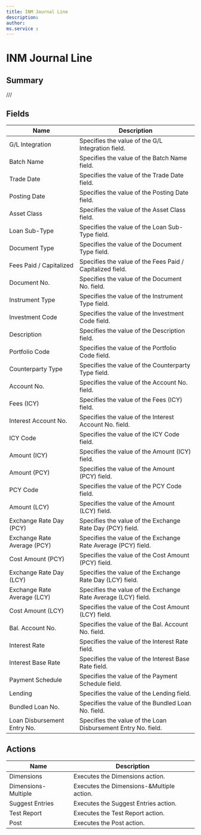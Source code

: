 ```yaml
---
title: INM Journal Line
description: 
author: 
ms.service : 
---
```


# INM Journal Line

## Summary

///

## Fields
<!-- You need to leave a space betwenn | your text and | -->

| Name | Description |
| ---- | ---- |
| G/L Integration | Specifies the value of the G/L Integration field. |
| Batch Name | Specifies the value of the Batch Name field. |
| Trade Date | Specifies the value of the Trade Date field. |
| Posting Date | Specifies the value of the Posting Date field. |
| Asset Class | Specifies the value of the Asset Class field. |
| Loan Sub-Type | Specifies the value of the Loan Sub-Type field. |
| Document Type | Specifies the value of the Document Type field. |
| Fees Paid / Capitalized | Specifies the value of the Fees Paid / Capitalized field. |
| Document No. | Specifies the value of the Document No. field. |
| Instrument Type | Specifies the value of the Instrument Type field. |
| Investment Code | Specifies the value of the Investment Code field. |
| Description | Specifies the value of the Description field. |
| Portfolio Code | Specifies the value of the Portfolio Code field. |
| Counterparty Type | Specifies the value of the Counterparty Type field. |
| Account No. | Specifies the value of the Account No. field. |
| Fees (ICY) | Specifies the value of the Fees (ICY) field. |
| Interest Account No. | Specifies the value of the Interest Account No. field. |
| ICY Code | Specifies the value of the ICY Code field. |
| Amount (ICY) | Specifies the value of the Amount (ICY) field. |
| Amount (PCY) | Specifies the value of the Amount (PCY) field. |
| PCY Code | Specifies the value of the PCY Code field. |
| Amount (LCY) | Specifies the value of the Amount (LCY) field. |
| Exchange Rate Day (PCY) | Specifies the value of the Exchange Rate Day (PCY) field. |
| Exchange Rate Average (PCY) | Specifies the value of the Exchange Rate Average (PCY) field. |
| Cost Amount (PCY) | Specifies the value of the Cost Amount (PCY) field. |
| Exchange Rate Day (LCY) | Specifies the value of the Exchange Rate Day (LCY) field. |
| Exchange Rate Average (LCY) | Specifies the value of the Exchange Rate Average (LCY) field. |
| Cost Amount (LCY) | Specifies the value of the Cost Amount (LCY) field. |
| Bal. Account No. | Specifies the value of the Bal. Account No. field. |
| Interest Rate | Specifies the value of the Interest Rate field. |
| Interest Base Rate | Specifies the value of the Interest Base Rate field. |
| Payment Schedule | Specifies the value of the Payment Schedule field. |
| Lending | Specifies the value of the Lending field. |
| Bundled Loan No. | Specifies the value of the Bundled Loan No. field. |
| Loan Disbursement Entry No. | Specifies the value of the Loan Disbursement Entry No. field. |

## Actions

| Name | Description |
| ---- | ---- |
| Dimensions | Executes the Dimensions action. |
| Dimensions-Multiple | Executes the Dimensions-&Multiple action. |
| Suggest Entries | Executes the Suggest Entries action. |
| Test Report | Executes the Test Report action. |
| Post | Executes the Post action. |
